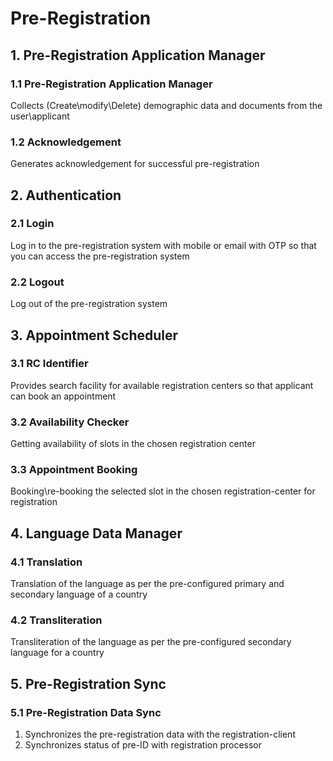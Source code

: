 # Pre-Registration
## 1. Pre-Registration Application Manager
### 1.1 Pre-Registration Application Manager
Collects (Create\modify\Delete) demographic data and documents from the user\applicant
### 1.2 Acknowledgement
Generates acknowledgement for successful pre-registration
## 2. Authentication
### 2.1 Login
Log in to the pre-registration system with mobile or email with OTP so that you can access the pre-registration system
### 2.2 Logout
Log out of the pre-registration system
## 3. Appointment Scheduler
### 3.1 RC Identifier
Provides search facility for available registration centers so that applicant can book an appointment  
### 3.2 Availability Checker  
Getting availability of slots in the chosen registration center
### 3.3 Appointment Booking  
Booking\re-booking the selected slot in the chosen registration-center for registration
## 4. Language Data Manager
### 4.1 Translation
Translation of the language as per the pre-configured primary and secondary language of a country
### 4.2 Transliteration
Transliteration of the language as per the pre-configured secondary language for a country
## 5. Pre-Registration Sync
### 5.1 Pre-Registration Data Sync
1. Synchronizes the pre-registration data with the registration-client 
1. Synchronizes status of pre-ID with registration processor